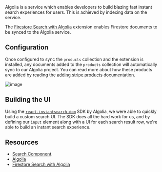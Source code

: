Algolia is a service which enables developers to build blazing fast instant search experiences for users. This is
achieved by indexing data on the service.

The [Firestore Search with Algolia](https://www.algolia.com/developers/firebase-search-extension/) extension enables
Firestore documents to be synced to the Algolia service.

## Configuration

Once configured to sync the `products` collection and the extension is installed, any documents added to the `products` collection will automatically sync to our Algolia project. You can
read more about how these products are added by reading
the [adding stripe products](https://github.com/FirebaseExtended/karas-coffee/blob/main/docs/Syncing-products-using-the-Stripe-Extension.md) documentation.

![image](https://user-images.githubusercontent.com/2060661/139304383-873b0064-44f0-4147-889b-7db5ed95f0ae.png)

## Building the UI

Using the [`react-instantsearch-dom`](https://github.com/algolia/react-instantsearch) SDK by Algolia, we were able to
quickly build a custom search UI. The SDK does all the hard work for us, and by defining our `input` element along with
a UI for each search result row, we're able to build an instant search experience.

## Resources

- [Search Component](https://github.com/invertase/karas-coffee/blob/master/website/src/components/Search.tsx).
- [Algolia](https://www.algolia.com/)
- [Firestore Search with Algolia](https://www.algolia.com/developers/firebase-search-extension/)
